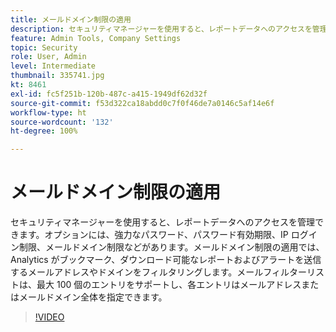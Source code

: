```yaml
---
title: メールドメイン制限の適用
description: セキュリティマネージャーを使用すると、レポートデータへのアクセスを管理できます。オプションには、強力なパスワード、パスワード有効期限、IP ログイン制限、メールドメイン制限などがあります。メールドメイン制限の適用では、Analytics がブックマーク、ダウンロード可能なレポートおよびアラートを送信するメールアドレスやドメインをフィルタリングします。メールフィルターリストは、最大 100 個のエントリをサポートし、各エントリはメールアドレスまたはメールドメイン全体を指定できます。
feature: Admin Tools, Company Settings
topic: Security
role: User, Admin
level: Intermediate
thumbnail: 335741.jpg
kt: 8461
exl-id: fc5f251b-120b-487c-a415-1949df62d32f
source-git-commit: f53d322ca18abdd0c7f0f46de7a0146c5af14e6f
workflow-type: ht
source-wordcount: '132'
ht-degree: 100%

---
```


# メールドメイン制限の適用

セキュリティマネージャーを使用すると、レポートデータへのアクセスを管理できます。オプションには、強力なパスワード、パスワード有効期限、IP ログイン制限、メールドメイン制限などがあります。メールドメイン制限の適用では、Analytics がブックマーク、ダウンロード可能なレポートおよびアラートを送信するメールアドレスやドメインをフィルタリングします。メールフィルターリストは、最大 100 個のエントリをサポートし、各エントリはメールアドレスまたはメールドメイン全体を指定できます。


>[!VIDEO](https://video.tv.adobe.com/v/335741/?quality=12&learn=on)
